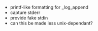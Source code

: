 * printf-like formatting for _log_append
* capture stderr
* provide fake stdin
* can this be made less unix-dependant?
